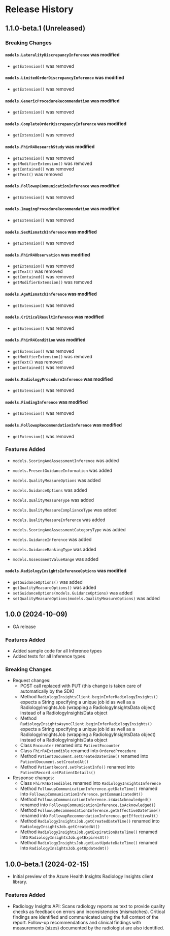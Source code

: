 # Release History

## 1.1.0-beta.1 (Unreleased)

### Breaking Changes

#### `models.LateralityDiscrepancyInference` was modified

* `getExtension()` was removed

#### `models.LimitedOrderDiscrepancyInference` was modified

* `getExtension()` was removed

#### `models.GenericProcedureRecommendation` was modified

* `getExtension()` was removed

#### `models.CompleteOrderDiscrepancyInference` was modified

* `getExtension()` was removed

#### `models.FhirR4ResearchStudy` was modified

* `getExtension()` was removed
* `getModifierExtension()` was removed
* `getContained()` was removed
* `getText()` was removed

#### `models.FollowupCommunicationInference` was modified

* `getExtension()` was removed

#### `models.ImagingProcedureRecommendation` was modified

* `getExtension()` was removed

#### `models.SexMismatchInference` was modified

* `getExtension()` was removed

#### `models.FhirR4Observation` was modified

* `getExtension()` was removed
* `getText()` was removed
* `getContained()` was removed
* `getModifierExtension()` was removed

#### `models.AgeMismatchInference` was modified

* `getExtension()` was removed

#### `models.CriticalResultInference` was modified

* `getExtension()` was removed

#### `models.FhirR4Condition` was modified

* `getExtension()` was removed
* `getModifierExtension()` was removed
* `getText()` was removed
* `getContained()` was removed

#### `models.RadiologyProcedureInference` was modified

* `getExtension()` was removed

#### `models.FindingInference` was modified

* `getExtension()` was removed

#### `models.FollowupRecommendationInference` was modified

* `getExtension()` was removed

### Features Added

* `models.ScoringAndAssessmentInference` was added

* `models.PresentGuidanceInformation` was added

* `models.QualityMeasureOptions` was added

* `models.GuidanceOptions` was added

* `models.QualityMeasureType` was added

* `models.QualityMeasureComplianceType` was added

* `models.QualityMeasureInference` was added

* `models.ScoringAndAssessmentCategoryType` was added

* `models.GuidanceInference` was added

* `models.GuidanceRankingType` was added

* `models.AssessmentValueRange` was added

#### `models.RadiologyInsightsInferenceOptions` was modified

* `getGuidanceOptions()` was added
* `getQualityMeasureOptions()` was added
* `setGuidanceOptions(models.GuidanceOptions)` was added
* `setQualityMeasureOptions(models.QualityMeasureOptions)` was added

## 1.0.0 (2024-10-09)

- GA release

### Features Added

- Added sample code for all Inference types
- Added tests for all Inference types

### Breaking Changes

- Request changes:
    - POST call replaced with PUT (this change is taken care of automatically by the SDK)
    - Method `RadiologyInsightsClient.beginInferRadiologyInsights()` expects a String specifying a unique job id as well as a RadiologyInsightsJob (wrapping a RadiologyInsightsData object) instead of a RadiologyInsightsData object
    - Method `RadiologyInsightsAsyncClient.beginInferRadiologyInsights()` expects a String specifying a unique job id as well as a RadiologyInsightsJob (wrapping a RadiologyInsightsData object) instead of a RadiologyInsightsData object
    - Class `Encounter` renamed into `PatientEncounter`
    - Class `FhirR4Extendible` renamed into `OrderedProcedure`
    - Method `PatientDocument.setCreatedDateTime()` renamed into `PatientDocument.setCreatedAt()`
    - Method `PatientRecord.setPatientInfo()` renamed into `PatientRecord.setPatientDetails()`
- Response changes:
    - Class `FhirR4Extendible1` renamed into `RadiologyInsightsInference`
    - Method `FollowupCommunicationInference.getDateTime()` renamed into `FollowupCommunicationInference.getCommunicatedAt()`
    - Method `FollowupCommunicationInference.isWasAcknowledged()` renamed into `FollowupCommunicationInference.isAcknowledged()`
    - Method `FollowupRecommendationInference.getEffectiveDateTime()` renamed into `FollowupRecommendationInference.getEffectiveAt()`
    - Method `RadiologyInsightsJob.getCreatedDateTime()` renamed into `RadiologyInsightsJob.getCreatedAt()`
    - Method `RadiologyInsightsJob.getExpirationDateTime()` renamed into `RadiologyInsightsJob.getExpiresAt()`
    - Method `RadiologyInsightsJob.getLastUpdateDateTime()` renamed into `RadiologyInsightsJob.getUpdatedAt()`

## 1.0.0-beta.1 (2024-02-15)

- Initial preview of the Azure Health Insights Radiology Insights client library.

### Features Added
* Radiology Insights API: Scans radiology reports as text to provide quality checks as feedback on errors and inconsistencies (mismatches). Critical findings are identified and communicated using the full context of the report. Follow-up recommendations and clinical findings with measurements (sizes) documented by the radiologist are also identified.
